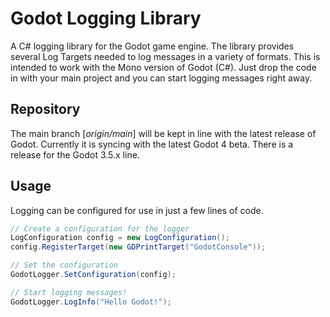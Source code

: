 # Godot Logging Library
A C# logging library for the Godot game engine. The library provides several Log Targets needed to log messages in a variety of formats. This is intended to work with the Mono version of Godot (C#). Just drop the code in with your main project and you can start logging messages right away.

## Repository
The main branch [*origin/main*] will be kept in line with the latest release of Godot. Currently it is syncing with the latest Godot 4 beta. There is a release for the Godot 3.5.x line.

## Usage
Logging can be configured for use in just a few lines of code.
```C#
// Create a configuration for the logger
LogConfiguration config = new LogConfiguration();
config.RegisterTarget(new GDPrintTarget("GodotConsole"));

// Set the configuration
GodotLogger.SetConfiguration(config);

// Start logging messages!
GodotLogger.LogInfo("Hello Godot!");
```
